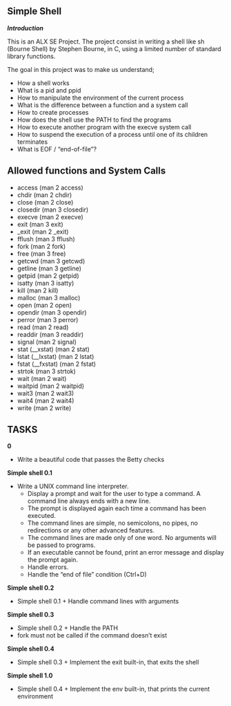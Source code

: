 ## Simple Shell

**_Introduction_**

This is an ALX SE Project. The project consist in writing a shell like sh (Bourne Shell) by Stephen Bourne, in C, using a limited number of standard library functions.

The goal in this project was to make us understand;
- How a shell works
- What is a pid and ppid
- How to manipulate the environment of the current process
- What is the difference between a function and a system call
- How to create processes
- How does the shell use the PATH to find the programs
- How to execute another program with the execve system call
- How to suspend the execution of a process until one of its children terminates
- What is EOF / “end-of-file”?

## Allowed functions and System Calls

- access (man 2 access)
- chdir (man 2 chdir)
- close (man 2 close)
- closedir (man 3 closedir)
- execve (man 2 execve)
- exit (man 3 exit)
- _exit (man 2 _exit)
- fflush (man 3 fflush)
- fork (man 2 fork)
- free (man 3 free)
- getcwd (man 3 getcwd)
- getline (man 3 getline)
- getpid (man 2 getpid)
- isatty (man 3 isatty)
- kill (man 2 kill)
- malloc (man 3 malloc)
- open (man 2 open)
- opendir (man 3 opendir)
- perror (man 3 perror)
- read (man 2 read)
- readdir (man 3 readdir)
- signal (man 2 signal)
- stat (__xstat) (man 2 stat)
- lstat (__lxstat) (man 2 lstat)
- fstat (__fxstat) (man 2 fstat)
- strtok (man 3 strtok)
- wait (man 2 wait)
- waitpid (man 2 waitpid)
- wait3 (man 2 wait3)
- wait4 (man 2 wait4)
- write (man 2 write)

## TASKS

**0**
- Write a beautiful code that passes the Betty checks

**Simple shell 0.1**
- Write a UNIX command line interpreter.
    - Display a prompt and wait for the user to type a command. A command line always ends with a new line.
    - The prompt is displayed again each time a command has been executed.
    - The command lines are simple, no semicolons, no pipes, no redirections or any other advanced features.
    - The command lines are made only of one word. No arguments will be passed to programs.
    - If an executable cannot be found, print an error message and display the prompt again.
    - Handle errors.
    - Handle the “end of file” condition (Ctrl+D)

**Simple shell 0.2**
- Simple shell 0.1 + Handle command lines with arguments

**Simple shell 0.3**
- Simple shell 0.2 + Handle the PATH
- fork must not be called if the command doesn’t exist

**Simple shell 0.4**
- Simple shell 0.3 + Implement the exit built-in, that exits the shell

**Simple shell 1.0**
- Simple shell 0.4 + Implement the env built-in, that prints the current environment